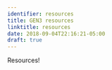 ```yaml
---
identifier: resources
title: GEN3 resources
linktitle: resources
date: 2018-09-04T22:16:21-05:00
draft: true
---
```


Resources!